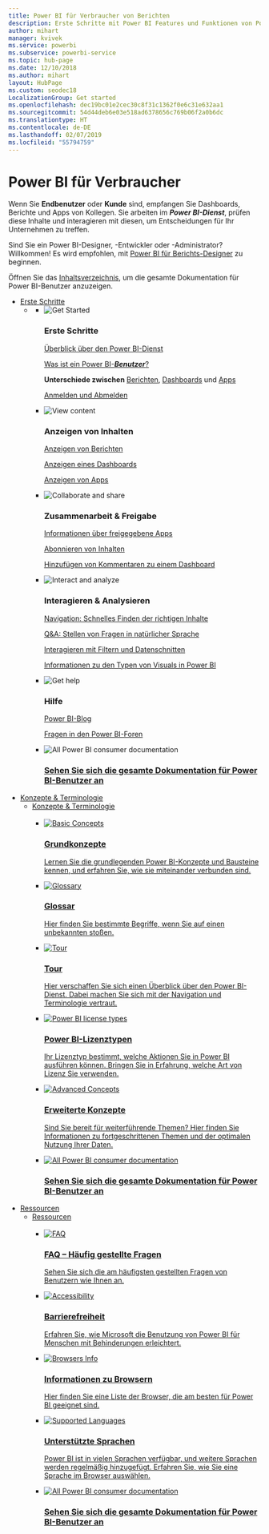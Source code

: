 ```yaml
---
title: Power BI für Verbraucher von Berichten
description: Erste Schritte mit Power BI Features und Funktionen von Power BI für Verbraucher und Endbenutzer.
author: mihart
manager: kvivek
ms.service: powerbi
ms.subservice: powerbi-service
ms.topic: hub-page
ms.date: 12/10/2018
ms.author: mihart
layout: HubPage
ms.custom: seodec18
LocalizationGroup: Get started
ms.openlocfilehash: dec19bc01e2cec30c8f31c1362f0e6c31e632aa1
ms.sourcegitcommit: 54d44deb6e03e518ad6378656c769b06f2a0b6dc
ms.translationtype: HT
ms.contentlocale: de-DE
ms.lasthandoff: 02/07/2019
ms.locfileid: "55794759"
---
```

<div id="main" class="v2">
      <div class="container">
            <h1 class="">Power BI für Verbraucher</h1>
            <p>Wenn Sie <b>Endbenutzer</b> oder <b>Kunde</b> sind, empfangen Sie Dashboards, Berichte und Apps von Kollegen. Sie arbeiten im <b><i>Power BI-Dienst</i></b>, prüfen diese Inhalte und interagieren mit diesen, um Entscheidungen für Ihr Unternehmen zu treffen.</p>
            <p>Sind Sie ein Power BI-Designer, -Entwickler oder -Administrator? Willkommen! Es wird empfohlen, mit <a href="../power-bi-creator-landing.md">Power BI für Berichts-Designer</a> zu beginnen.</p>
            <p>Öffnen Sie das <a href="end-user-consumer.md">Inhaltsverzeichnis</a>, um die gesamte Dokumentation für Power BI-Benutzer anzuzeigen.</p>
            <ul class="pivots">
            <li>
                <a href="#get-started" data-linktype="self-bookmark">Erste Schritte</a>
                <ul id="get-started" class="cardsF">
                    <li>
                        <a data-default="true" href="#getstarted" data-linktype="self-bookmark"></a>
                        <ul id="getstarted" class="cardsF">
                            <li>
                                <div class="cardSize">
                                    <div class="cardPadding">
                                        <div class="card">
                                            <div class="cardImageOuter">
                                                <div class="cardImage">
                                                    <img alt="Get Started" src="media/end-user-consumer/get-started.svg" data-linktype="relative-path">
                                                </div>
                                            </div>
                                            <div class="cardText">
                                                <h3>Erste Schritte</h3>
                                                <p><a href="/power-bi/service-get-started" data-linktype="absolute-path">Überblick über den Power BI-Dienst</a></p>
                                                <p><a href="/power-bi/consumer/end-user-consumer" data-linktype="absolute-path">Was ist ein Power BI-<b><i>Benutzer</i></b>?</a></p>
                                                <p><b>Unterschiede zwischen</b> <a href="/power-bi/consumer/end-user-reports" data-linktype="absolute-path">Berichten</a>, <a href="/power-bi/consumer/end-user-dashboards" data-linktype="absolute-path">Dashboards</a> und <a href="/power-bi/consumer/end-user-apps" data-linktype="absolute-path">Apps</a></p>
                                                <p><a href="/power-bi/consumer/end-user-sign-in" data-linktype="absolute-path">Anmelden und Abmelden</a></p>
                                            </div>
                                        </div>
                                    </div>
                                </div>
                            </li>
                            <li>
                                <div class="cardSize">
                                    <div class="cardPadding">
                                        <div class="card">
                                            <div class="cardImageOuter">
                                                <div class="cardImage">
                                                    <img alt="View content" src="media/end-user-consumer/view-content.svg" data-linktype="relative-path">
                                                </div>
                                            </div>
                                            <div class="cardText">
                                                <h3>Anzeigen von Inhalten</h3>
                                                <p><a href="/power-bi/consumer/end-user-report-open" data-linktype="absolute-path">Anzeigen von Berichten</a></p>
                                                <p><a href="/power-bi/consumer/end-user-dashboard-open" data-linktype="absolute-path">Anzeigen eines Dashboards</a></p>
                                                <p><a href="/power-bi/consumer/end-user-app-view" data-linktype="absolute-path">Anzeigen von Apps</a></p>
                                                <!-- <p><a href="" data-linktype="absolute-path">Is my content up-to-date?</a></p> -->
                                            </div>
                                        </div>
                                    </div>
                                </div>
                            </li>
                            <li>
                                <div class="cardSize">
                                    <div class="cardPadding">
                                        <div class="card">
                                            <div class="cardImageOuter">
                                                <div class="cardImage">
                                                    <img alt="Collaborate and share" src="media/end-user-consumer/collaborate-share.svg" data-linktype="relative-path">
                                                </div>
                                            </div>
                                            <div class="cardText">
                                                <h3>Zusammenarbeit &amp; Freigabe</h3>
                                                <p><a href="/power-bi/consumer/end-user-apps" data-linktype="absolute-path">Informationen über freigegebene Apps</a></p>
                                                <p><a href="/power-bi/consumer/end-user-subscribe" data-linktype="absolute-path">Abonnieren von Inhalten</a></p>
                                                <p><a href="/power-bi/consumer/end-user-comment" data-linktype="absolute-path">Hinzufügen von Kommentaren zu einem Dashboard</a></p>
                                            </div>
                                        </div>
                                    </div>
                                </div>
                            </li>
                            <li>
                                <div class="cardSize">
                                    <div class="cardPadding">
                                        <div class="card">
                                            <div class="cardImageOuter">
                                                <div class="cardImage">
                                                    <img alt="Interact and analyze" src="media/end-user-consumer/interact-analyze.svg" data-linktype="relative-path">
                                                </div>
                                            </div>
                                            <div class="cardText">
                                                <h3>Interagieren &amp; Analysieren</h3>
                                                <p><a href="/power-bi/consumer/end-user-experience" data-linktype="absolute-path">Navigation: Schnelles Finden der richtigen Inhalte</a></p>
                                                <p><a href="/power-bi/consumer/end-user-q-and-a" data-linktype="absolute-path">Q&amp;A: Stellen von Fragen in natürlicher Sprache</a></p>
                                                <p><a href="/power-bi/consumer/end-user-report-filter" data-linktype="absolute-path">Interagieren mit Filtern und Datenschnitten</a></p>
                                                <p><a href="/power-bi/consumer/end-user-visual-type" data-linktype="absolute-path">Informationen zu den Typen von Visuals in Power BI</a></p>
                                            </div>
                                        </div>
                                    </div>
                                </div>
                            </li>
                            <li>
                                <div class="cardSize">
                                    <div class="cardPadding">
                                        <div class="card">
                                            <div class="cardImageOuter">
                                                <div class="cardImage">
                                                    <img alt="Get help" src="media/end-user-consumer/get-help.svg" data-linktype="relative-path">
                                                </div>
                                            </div>
                                            <div class="cardText">
                                                <h3>Hilfe</h3>
                                            <!--    <p><a href="/power-bi/guided-learning/index" data-linktype="absolute-path">Microsoft LEARN self-paced training</a></p>
                                               --> <p><a href="https://powerbi.microsoft.com/blog/" data-linktype="absolute-path">Power BI-Blog</a></p>
                                                <p><a href="http://community.powerbi.com/" data-linktype="absolute-path">Fragen in den Power BI-Foren</a></p>
                                            </div>
                                        </div>
                                    </div>
                                </div>
                            </li>
                            <li>
                                <div class="cardSize">
                                    <div class="cardPadding">
                                        <div class="card">
                                            <div class="cardImageOuter">
                                                <div class="cardImage">
                                                    <img alt="All Power BI consumer documentation" src="media/end-user-consumer/interact-analyze.svg" data-linktype="relative-path">
                                                </div>
                                            </div>
                                            <div class="cardText">
                                                <a href="end-user-consumer.md" data-linktype="absolute-path">
                                                <h3>Sehen Sie sich die gesamte Dokumentation für Power BI-Benutzer an</h3></a>
                                            </div>
                                        </div>
                                    </div>
                                </div>
                            </li>
                        </ul>
                    </li>
                </ul>
            </li>
            <li>
                <a href="#concepts-terminology" data-linktype="self-bookmark">Konzepte &amp; Terminologie</a>
                <ul id="concepts-terminology">
                    <li>
                        <a href="#conceptsterminology" data-linktype="self-bookmark">Konzepte &amp; Terminologie</a>
                        <ul id="conceptsterminology" class="cardsC">
                            <br>
                            <li>
                                <a href="/power-bi/consumer/End-user-basic-concepts" data-linktype="absolute-path">
                                    <div class="cardSize">
                                        <div class="cardPadding">
                                            <div class="card">
                                                <div class="cardImageOuter">
                                                    <div class="cardImage bgdAccent1">
                                                        <img src="media/end-user-consumer/basic-concepts.svg" alt="Basic Concepts" data-linktype="relative-path">
                                                    </div>
                                                </div>
                                                <div class="cardText">
                                                    <h3>Grundkonzepte</h3>
                                                    <p>Lernen Sie die grundlegenden Power BI-Konzepte und Bausteine kennen, und erfahren Sie, wie sie miteinander verbunden sind.</p>
                                                </div>
                                            </div>
                                        </div>
                                    </div>
                                </a>
                            </li>
                            <li>
                                <a href="/power-bi/consumer/End-user-glossary" data-linktype="absolute-path">
                                    <div class="cardSize">
                                        <div class="cardPadding">
                                            <div class="card">
                                                <div class="cardImageOuter">
                                                    <div class="cardImage bgdAccent1">
                                                        <img src="media/end-user-consumer/glossary.svg" alt="Glossary" data-linktype="relative-path">
                                                    </div>
                                                </div>
                                                <div class="cardText">
                                                    <h3>Glossar</h3>
                                                    <p>Hier finden Sie bestimmte Begriffe, wenn Sie auf einen unbekannten stoßen.</p>
                                                </div>
                                            </div>
                                        </div>
                                    </div>
                                </a>
                            </li>
                            <li>
                                <a href="/power-bi/consumer/end-user-experience" data-linktype="absolute-path">
                                    <div class="cardSize">
                                        <div class="cardPadding">
                                            <div class="card">
                                                <div class="cardImageOuter">
                                                    <div class="cardImage bgdAccent1">
                                                        <img src="media/end-user-consumer/tour.svg" alt="Tour" data-linktype="relative-path">
                                                    </div>
                                                </div>
                                                <div class="cardText">
                                                    <h3>Tour</h3>
                                                    <p>Hier verschaffen Sie sich einen Überblick über den Power BI-Dienst. Dabei machen Sie sich mit der Navigation und Terminologie vertraut.</p>
                                                </div>
                                            </div>
                                        </div>
                                    </div>
                                </a>
                            </li>
                            <li>
                                <a href="/power-bi/service-admin-licensing-organization" data-linktype="absolute-path">
                                    <div class="cardSize">
                                        <div class="cardPadding">
                                            <div class="card">
                                                <div class="cardImageOuter">
                                                    <div class="cardImage bgdAccent1">
                                                        <img src="media/end-user-consumer/power-bi-license-types.svg" alt="Power BI license types" data-linktype="relative-path">
                                                    </div>
                                                </div>
                                                <div class="cardText">
                                                    <h3>Power BI-Lizenztypen</h3>
                                                    <p>Ihr Lizenztyp bestimmt, welche Aktionen Sie in Power BI ausführen können. Bringen Sie in Erfahrung, welche Art von Lizenz Sie verwenden.</p>
                                                </div>
                                            </div>
                                        </div>
                                    </div>
                                </a>
                            </li>
                            <li>
                                <a href="/power-bi/service-admin-licensing-organization" data-linktype="absolute-path">
                                    <div class="cardSize">
                                        <div class="cardPadding">
                                            <div class="card">
                                                <div class="cardImageOuter">
                                                    <div class="cardImage bgdAccent1">
                                                        <img src="media/end-user-consumer/advanced-concepts.svg" alt="Advanced Concepts" data-linktype="relative-path">
                                                    </div>
                                                </div>
                                                <div class="cardText">
                                                    <h3>Erweiterte Konzepte</h3>
                                                    <p>Sind Sie bereit für weiterführende Themen? Hier finden Sie Informationen zu fortgeschrittenen Themen und der optimalen Nutzung Ihrer Daten. </p>
                                                </div>
                                            </div>
                                        </div>
                                    </div>
                                </a>
                            </li>
                            <li>
                                <a href="end-user-consumer.md" data-linktype="absolute-path">
                                    <div class="cardSize">
                                        <div class="cardPadding">
                                            <div class="card">
                                                <div class="cardImageOuter">
                                                    <div class="cardImage bgdAccent1">
                                                        <img src="" alt="All Power BI consumer documentation" data-linktype="relative-path">
                                                    </div>
                                                </div>
                                                <div class="cardText">
                                                    <h3>Sehen Sie sich die gesamte Dokumentation für Power BI-Benutzer an</h3>
                                                </div>
                                            </div>
                                        </div>
                                    </div>
                                </a>
                            </li>
                        </ul>
                    </li>
                </ul>
            </li>
            <li>
                <a href="#resources" data-linktype="self-bookmark">Ressourcen</a>
                <ul id="resources">
                    <li>
                        <a href="#resources" data-linktype="self-bookmark">Ressourcen</a>
                        <ul id="resources" class="cardsC">
                            <br>
                            <li>
                                <a href="/power-bi/consumer/end-user-faq" data-linktype="absolute-path">
                                    <div class="cardSize">
                                        <div class="cardPadding">
                                            <div class="card">
                                                <div class="cardImageOuter">
                                                    <div class="cardImage bgdAccent1">
                                                        <img src="media/end-user-consumer/faq.svg" alt="FAQ" data-linktype="relative-path">
                                                    </div>
                                                </div>
                                                <div class="cardText">
                                                    <h3>FAQ – Häufig gestellte Fragen</h3>
                                                    <p>Sehen Sie sich die am häufigsten gestellten Fragen von Benutzern wie Ihnen an.</p>
                                                </div>
                                            </div>
                                        </div>
                                    </div>
                                </a>
                            </li>
                            <li>
                                <a href="/power-bi/desktop-accessibility" data-linktype="absolute-path">
                                    <div class="cardSize">
                                        <div class="cardPadding">
                                            <div class="card">
                                                <div class="cardImageOuter">
                                                    <div class="cardImage bgdAccent1">
                                                        <img src="media/end-user-consumer/accessibility.svg" alt="Accessibility" data-linktype="relative-path">
                                                    </div>
                                                </div>
                                                <div class="cardText">
                                                    <h3>Barrierefreiheit</h3>
                                                    <p>Erfahren Sie, wie Microsoft die Benutzung von Power BI für Menschen mit Behinderungen erleichtert. </p>
                                                </div>
                                            </div>
                                        </div>
                                    </div>
                                </a>
                            </li>                            
                            <li>
                                <a href="/power-bi/consumer/end-user-browsers" data-linktype="absolute-path">
                                    <div class="cardSize">
                                        <div class="cardPadding">
                                            <div class="card">
                                                <div class="cardImageOuter">
                                                    <div class="cardImage bgdAccent1">
                                                        <img src="media/end-user-consumer/browser-info.svg" alt="Browsers Info" data-linktype="relative-path">
                                                    </div>
                                                </div>
                                                <div class="cardText">
                                                    <h3>Informationen zu Browsern</h3>
                                                    <p>Hier finden Sie eine Liste der Browser, die am besten für Power BI geeignet sind. </p>
                                                </div>
                                            </div>
                                        </div>
                                    </div>
                                </a>
                            </li>
                            <li>
                                <a href="/power-bi/supported-languages-countries-regions" data-linktype="absolute-path">
                                    <div class="cardSize">
                                        <div class="cardPadding">
                                            <div class="card">
                                                <div class="cardImageOuter">
                                                    <div class="cardImage bgdAccent1">
                                                        <img src="media/end-user-consumer/supported-languages.svg" alt="Supported Languages" data-linktype="relative-path">
                                                    </div>
                                                </div>
                                                <div class="cardText">
                                                    <h3>Unterstützte Sprachen</h3>
                                                    <p>Power BI ist in vielen Sprachen verfügbar, und weitere Sprachen werden regelmäßig hinzugefügt. Erfahren Sie, wie Sie eine Sprache im Browser auswählen. </p>
                                                </div>
                                            </div>
                                        </div>
                                    </div>
                                </a>
                            </li>
                            <li>
                                <a href="end-user-consumer.md" data-linktype="absolute-path">
                                    <div class="cardSize">
                                        <div class="cardPadding">
                                            <div class="card">
                                                <div class="cardImageOuter">
                                                    <div class="cardImage bgdAccent1">
                                                        <img src="" alt="All Power BI consumer documentation" data-linktype="relative-path">
                                                    </div>
                                                </div>
                                                <div class="cardText">
                                                    <h3>Sehen Sie sich die gesamte Dokumentation für Power BI-Benutzer an</h3>
                                                </div>
                                            </div>
                                        </div>
                                    </div>
                                </a>
                            </li>
                        </ul>
                    </li>
                </ul>
            </li>
            </ul> 
      </div>
</div>
